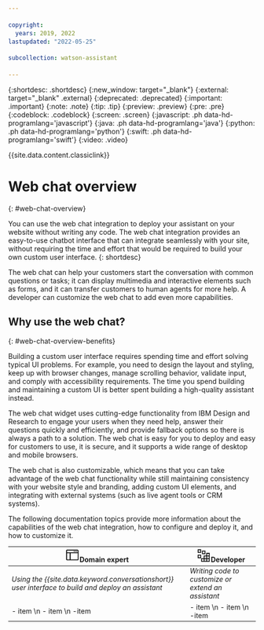```yaml
---

copyright:
  years: 2019, 2022
lastupdated: "2022-05-25"

subcollection: watson-assistant

---
```


{:shortdesc: .shortdesc}
{:new_window: target="_blank"}
{:external: target="_blank" .external}
{:deprecated: .deprecated}
{:important: .important}
{:note: .note}
{:tip: .tip}
{:preview: .preview}
{:pre: .pre}
{:codeblock: .codeblock}
{:screen: .screen}
{:javascript: .ph data-hd-programlang='javascript'}
{:java: .ph data-hd-programlang='java'}
{:python: .ph data-hd-programlang='python'}
{:swift: .ph data-hd-programlang='swift'}
{:video: .video}

{{site.data.content.classiclink}}

# Web chat overview
{: #web-chat-overview}

You can use the web chat integration to deploy your assistant on your website without writing any code. The web chat integration provides an easy-to-use chatbot interface that can integrate seamlessly with your site, without requiring the time and effort that would be required to build your own custom user interface.
{: shortdesc}

The web chat can help your customers start the conversation with common questions or tasks; it can display multimedia and interactive elements such as forms, and it can transfer customers to human agents for more help. A developer can customize the web chat to add even more capabilities.

## Why use the web chat?
{: #web-chat-overview-benefits}

Building a custom user interface requires spending time and effort solving typical UI problems. For example, you need to design the layout and styling, keep up with browser changes, manage scrolling behavior, validate input, and comply with accessibility requirements. The time you spend building and maintaining a custom UI is better spent building a high-quality assistant instead.

The web chat widget uses cutting-edge functionality from IBM Design and Research to engage your users when they need help, answer their questions quickly and efficiently, and provide fallback options so there is always a path to a solution. The web chat is easy for you to deploy and easy for customers to use, it is secure, and it supports a wide range of desktop and mobile browsers.

The web chat is also customizable, which means that you can take advantage of the web chat functionality while still maintaining consistency with your website style and branding, adding custom UI elements, and integrating with external systems (such as live agent tools or CRM systems).

The following documentation topics provide more information about the capabilities of the web chat integration, how to configure and deploy it, and how to customize it.

| ![GUI icon](images/gui_icon.png)Domain expert | ![Development icon](images/development_icon.png)Developer |
|-------|--------|
| _Using the {{site.data.keyword.conversationshort}} user interface to build and deploy an assistant_ | _Writing code to customize or extend an assistant_ |
| - item \n - item \n -item | - item \n - item \n -item |

